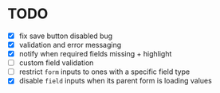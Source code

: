 # TODO

- [x] fix save button disabled bug
- [x] validation and error messaging
- [x] notify when required fields missing + highlight
- [ ] custom field validation
- [ ] restrict `form` inputs to ones with a specific field type
- [x] disable `field` inputs when its parent form is loading values
